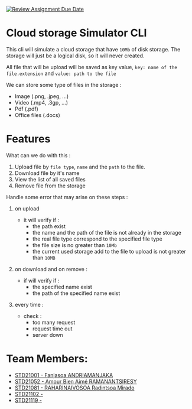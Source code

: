 [![Review Assignment Due Date](https://classroom.github.com/assets/deadline-readme-button-24ddc0f5d75046c5622901739e7c5dd533143b0c8e959d652212380cedb1ea36.svg)](https://classroom.github.com/a/wTBA-Etm)

# Cloud storage Simulator CLI

This cli will simulate a cloud storage that have `10Mb` of disk storage. The storage will just be a logical disk, so it will never created.

All file that will be upload will be saved as key value, `key: name of the file.extension` and `value: path to the file`

We can store some type of files in the storage : 
- Image (.png, .jpeg, ...)
- Video (.mp4, .3gp, ...)
- Pdf (.pdf)
- Office files (.docs)

# Features 

What can we do with this : 
1. Upload file by `file type`, `name` and the `path` to the file.
2. Download file by it's name
3. View the list of all saved files
4. Remove file from the storage

Handle some error that may arise on these steps :
1. on upload 
    - it will verify if :
        - the path exist
        - the name and the path of the file is not already in the storage
        - the real file type correspond to the specified file type 
        - the file size is no greater than `10Mb`
        - the current used storage add to the file to upload is not greater than `10MB`

2. on download and on remove :
    - if will verify if :
        - the specified name exist
        - the path of the specified name exist 

3. every time :
    - check :
        - too many request
        - request time out
        - server down

# Team Members: 

- [ STD21001 - Fanjasoa ANDRIAMANJAKA](https://github.com/fanjasoa18)
- [STD21052 - Amour Bien Aimé RAMANANTSIRESY](https://github.com/amourRamanantsiresy)
- [ STD21081 - RAHARINAIVOSOA Radintsoa Mirado](https://github.com/mirado447)
- [ STD21102 - ]()
- [ STD21119 - ]()